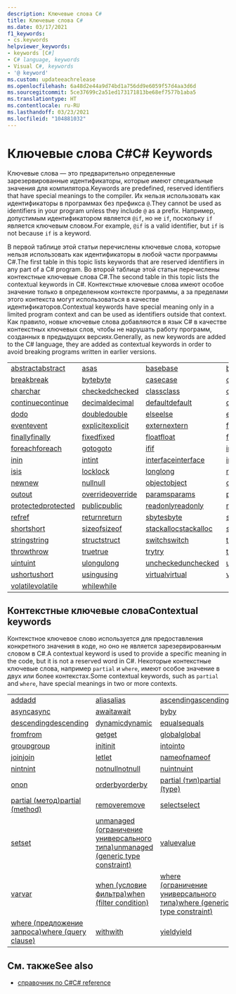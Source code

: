 ```yaml
---
description: Ключевые слова C#
title: Ключевые слова C#
ms.date: 03/17/2021
f1_keywords:
- cs.keywords
helpviewer_keywords:
- keywords [C#]
- C# language, keywords
- Visual C#, keywords
- '@ keyword'
ms.custom: updateeachrelease
ms.openlocfilehash: 6a48d2e44a9d74bd1a756dd9e6059f57d4aa3d6d
ms.sourcegitcommit: 5ce37699c2a51ed173171813be68ef7577b1aba5
ms.translationtype: HT
ms.contentlocale: ru-RU
ms.lasthandoff: 03/23/2021
ms.locfileid: "104881032"
---
```

# <a name="c-keywords"></a><span data-ttu-id="02090-103">Ключевые слова C#</span><span class="sxs-lookup"><span data-stu-id="02090-103">C# Keywords</span></span>

<span data-ttu-id="02090-104">Ключевые слова — это предварительно определенные зарезервированные идентификаторы, которые имеют специальные значения для компилятора.</span><span class="sxs-lookup"><span data-stu-id="02090-104">Keywords are predefined, reserved identifiers that have special meanings to the compiler.</span></span> <span data-ttu-id="02090-105">Их нельзя использовать как идентификаторы в программах без префикса `@`.</span><span class="sxs-lookup"><span data-stu-id="02090-105">They cannot be used as identifiers in your program unless they include `@` as a prefix.</span></span> <span data-ttu-id="02090-106">Например, допустимым идентификатором является `@if`, но не `if`, поскольку `if` является ключевым словом.</span><span class="sxs-lookup"><span data-stu-id="02090-106">For example, `@if` is a valid identifier, but `if` is not because `if` is a keyword.</span></span>  
  
 <span data-ttu-id="02090-107">В первой таблице этой статьи перечислены ключевые слова, которые нельзя использовать как идентификаторы в любой части программы C#.</span><span class="sxs-lookup"><span data-stu-id="02090-107">The first table in this topic lists keywords that are reserved identifiers in any part of a C# program.</span></span> <span data-ttu-id="02090-108">Во второй таблице этой статьи перечислены контекстные ключевые слова C#.</span><span class="sxs-lookup"><span data-stu-id="02090-108">The second table in this topic lists the contextual keywords in C#.</span></span> <span data-ttu-id="02090-109">Контекстные ключевые слова имеют особое значение только в определенном контексте программы, а за пределами этого контекста могут использоваться в качестве идентификаторов.</span><span class="sxs-lookup"><span data-stu-id="02090-109">Contextual keywords have special meaning only in a limited program context and can be used as identifiers outside that context.</span></span> <span data-ttu-id="02090-110">Как правило, новые ключевые слова добавляются в язык C# в качестве контекстных ключевых слов, чтобы не нарушать работу программ, созданных в предыдущих версиях.</span><span class="sxs-lookup"><span data-stu-id="02090-110">Generally, as new keywords are added to the C# language, they are added as contextual keywords in order to avoid breaking programs written in earlier versions.</span></span>  
  
|||||  
|---|---|---|---|  
|[<span data-ttu-id="02090-111">abstract</span><span class="sxs-lookup"><span data-stu-id="02090-111">abstract</span></span>](abstract.md)|[<span data-ttu-id="02090-112">as</span><span class="sxs-lookup"><span data-stu-id="02090-112">as</span></span>](../operators/type-testing-and-cast.md#as-operator)|[<span data-ttu-id="02090-113">base</span><span class="sxs-lookup"><span data-stu-id="02090-113">base</span></span>](base.md)|[<span data-ttu-id="02090-114">bool</span><span class="sxs-lookup"><span data-stu-id="02090-114">bool</span></span>](../builtin-types/bool.md)|  
|[<span data-ttu-id="02090-115">break</span><span class="sxs-lookup"><span data-stu-id="02090-115">break</span></span>](break.md)|[<span data-ttu-id="02090-116">byte</span><span class="sxs-lookup"><span data-stu-id="02090-116">byte</span></span>](../builtin-types/integral-numeric-types.md)|[<span data-ttu-id="02090-117">case</span><span class="sxs-lookup"><span data-stu-id="02090-117">case</span></span>](switch.md)|[<span data-ttu-id="02090-118">catch</span><span class="sxs-lookup"><span data-stu-id="02090-118">catch</span></span>](try-catch.md)|  
|[<span data-ttu-id="02090-119">char</span><span class="sxs-lookup"><span data-stu-id="02090-119">char</span></span>](../builtin-types/char.md)|[<span data-ttu-id="02090-120">checked</span><span class="sxs-lookup"><span data-stu-id="02090-120">checked</span></span>](checked.md)|[<span data-ttu-id="02090-121">class</span><span class="sxs-lookup"><span data-stu-id="02090-121">class</span></span>](class.md)|[<span data-ttu-id="02090-122">const</span><span class="sxs-lookup"><span data-stu-id="02090-122">const</span></span>](const.md)|  
|[<span data-ttu-id="02090-123">continue</span><span class="sxs-lookup"><span data-stu-id="02090-123">continue</span></span>](continue.md)|[<span data-ttu-id="02090-124">decimal</span><span class="sxs-lookup"><span data-stu-id="02090-124">decimal</span></span>](../builtin-types/floating-point-numeric-types.md)|[<span data-ttu-id="02090-125">default</span><span class="sxs-lookup"><span data-stu-id="02090-125">default</span></span>](default.md)|[<span data-ttu-id="02090-126">delegate</span><span class="sxs-lookup"><span data-stu-id="02090-126">delegate</span></span>](../builtin-types/reference-types.md)|  
|[<span data-ttu-id="02090-127">do</span><span class="sxs-lookup"><span data-stu-id="02090-127">do</span></span>](do.md)|[<span data-ttu-id="02090-128">double</span><span class="sxs-lookup"><span data-stu-id="02090-128">double</span></span>](../builtin-types/floating-point-numeric-types.md)|[<span data-ttu-id="02090-129">else</span><span class="sxs-lookup"><span data-stu-id="02090-129">else</span></span>](if-else.md)|[<span data-ttu-id="02090-130">enum</span><span class="sxs-lookup"><span data-stu-id="02090-130">enum</span></span>](../builtin-types/enum.md)|  
|[<span data-ttu-id="02090-131">event</span><span class="sxs-lookup"><span data-stu-id="02090-131">event</span></span>](event.md)|[<span data-ttu-id="02090-132">explicit</span><span class="sxs-lookup"><span data-stu-id="02090-132">explicit</span></span>](../operators/user-defined-conversion-operators.md)|[<span data-ttu-id="02090-133">extern</span><span class="sxs-lookup"><span data-stu-id="02090-133">extern</span></span>](extern.md)|[<span data-ttu-id="02090-134">false</span><span class="sxs-lookup"><span data-stu-id="02090-134">false</span></span>](../builtin-types/bool.md)|  
|[<span data-ttu-id="02090-135">finally</span><span class="sxs-lookup"><span data-stu-id="02090-135">finally</span></span>](try-finally.md)|[<span data-ttu-id="02090-136">fixed</span><span class="sxs-lookup"><span data-stu-id="02090-136">fixed</span></span>](fixed-statement.md)|[<span data-ttu-id="02090-137">float</span><span class="sxs-lookup"><span data-stu-id="02090-137">float</span></span>](../builtin-types/floating-point-numeric-types.md)|[<span data-ttu-id="02090-138">for</span><span class="sxs-lookup"><span data-stu-id="02090-138">for</span></span>](for.md)|  
|[<span data-ttu-id="02090-139">foreach</span><span class="sxs-lookup"><span data-stu-id="02090-139">foreach</span></span>](foreach-in.md)|[<span data-ttu-id="02090-140">goto</span><span class="sxs-lookup"><span data-stu-id="02090-140">goto</span></span>](goto.md)|[<span data-ttu-id="02090-141">if</span><span class="sxs-lookup"><span data-stu-id="02090-141">if</span></span>](if-else.md)|[<span data-ttu-id="02090-142">implicit</span><span class="sxs-lookup"><span data-stu-id="02090-142">implicit</span></span>](../operators/user-defined-conversion-operators.md)|  
|[<span data-ttu-id="02090-143">in</span><span class="sxs-lookup"><span data-stu-id="02090-143">in</span></span>](in.md)|[<span data-ttu-id="02090-144">int</span><span class="sxs-lookup"><span data-stu-id="02090-144">int</span></span>](../builtin-types/integral-numeric-types.md)|[<span data-ttu-id="02090-145">interface</span><span class="sxs-lookup"><span data-stu-id="02090-145">interface</span></span>](interface.md)|[<span data-ttu-id="02090-146">internal</span><span class="sxs-lookup"><span data-stu-id="02090-146">internal</span></span>](internal.md)|
|[<span data-ttu-id="02090-147">is</span><span class="sxs-lookup"><span data-stu-id="02090-147">is</span></span>](is.md)|[<span data-ttu-id="02090-148">lock</span><span class="sxs-lookup"><span data-stu-id="02090-148">lock</span></span>](lock-statement.md)|[<span data-ttu-id="02090-149">long</span><span class="sxs-lookup"><span data-stu-id="02090-149">long</span></span>](../builtin-types/integral-numeric-types.md)|[<span data-ttu-id="02090-150">namespace</span><span class="sxs-lookup"><span data-stu-id="02090-150">namespace</span></span>](namespace.md)|
|[<span data-ttu-id="02090-151">new</span><span class="sxs-lookup"><span data-stu-id="02090-151">new</span></span>](../operators/new-operator.md)|[<span data-ttu-id="02090-152">null</span><span class="sxs-lookup"><span data-stu-id="02090-152">null</span></span>](null.md)|[<span data-ttu-id="02090-153">object</span><span class="sxs-lookup"><span data-stu-id="02090-153">object</span></span>](../builtin-types/reference-types.md)|[<span data-ttu-id="02090-154">operator</span><span class="sxs-lookup"><span data-stu-id="02090-154">operator</span></span>](../operators/operator-overloading.md)|
|[<span data-ttu-id="02090-155">out</span><span class="sxs-lookup"><span data-stu-id="02090-155">out</span></span>](out.md)|[<span data-ttu-id="02090-156">override</span><span class="sxs-lookup"><span data-stu-id="02090-156">override</span></span>](override.md)|[<span data-ttu-id="02090-157">params</span><span class="sxs-lookup"><span data-stu-id="02090-157">params</span></span>](params.md)|[<span data-ttu-id="02090-158">private</span><span class="sxs-lookup"><span data-stu-id="02090-158">private</span></span>](private.md)|
|[<span data-ttu-id="02090-159">protected</span><span class="sxs-lookup"><span data-stu-id="02090-159">protected</span></span>](protected.md)|[<span data-ttu-id="02090-160">public</span><span class="sxs-lookup"><span data-stu-id="02090-160">public</span></span>](public.md)|[<span data-ttu-id="02090-161">readonly</span><span class="sxs-lookup"><span data-stu-id="02090-161">readonly</span></span>](readonly.md)|[<span data-ttu-id="02090-162">record</span><span class="sxs-lookup"><span data-stu-id="02090-162">record</span></span>](../../programming-guide/classes-and-structs/records.md)|
|[<span data-ttu-id="02090-163">ref</span><span class="sxs-lookup"><span data-stu-id="02090-163">ref</span></span>](ref.md)|[<span data-ttu-id="02090-164">return</span><span class="sxs-lookup"><span data-stu-id="02090-164">return</span></span>](return.md)|[<span data-ttu-id="02090-165">sbyte</span><span class="sxs-lookup"><span data-stu-id="02090-165">sbyte</span></span>](../builtin-types/integral-numeric-types.md)|[<span data-ttu-id="02090-166">sealed</span><span class="sxs-lookup"><span data-stu-id="02090-166">sealed</span></span>](sealed.md)|
|[<span data-ttu-id="02090-167">short</span><span class="sxs-lookup"><span data-stu-id="02090-167">short</span></span>](../builtin-types/integral-numeric-types.md)|[<span data-ttu-id="02090-168">sizeof</span><span class="sxs-lookup"><span data-stu-id="02090-168">sizeof</span></span>](../operators/sizeof.md)|[<span data-ttu-id="02090-169">stackalloc</span><span class="sxs-lookup"><span data-stu-id="02090-169">stackalloc</span></span>](../operators/stackalloc.md)|[<span data-ttu-id="02090-170">static</span><span class="sxs-lookup"><span data-stu-id="02090-170">static</span></span>](static.md)|
|[<span data-ttu-id="02090-171">string</span><span class="sxs-lookup"><span data-stu-id="02090-171">string</span></span>](../builtin-types/reference-types.md)|[<span data-ttu-id="02090-172">struct</span><span class="sxs-lookup"><span data-stu-id="02090-172">struct</span></span>](../builtin-types/struct.md)|[<span data-ttu-id="02090-173">switch</span><span class="sxs-lookup"><span data-stu-id="02090-173">switch</span></span>](switch.md)|[<span data-ttu-id="02090-174">this</span><span class="sxs-lookup"><span data-stu-id="02090-174">this</span></span>](this.md)|
|[<span data-ttu-id="02090-175">throw</span><span class="sxs-lookup"><span data-stu-id="02090-175">throw</span></span>](throw.md)|[<span data-ttu-id="02090-176">true</span><span class="sxs-lookup"><span data-stu-id="02090-176">true</span></span>](../builtin-types/bool.md)|[<span data-ttu-id="02090-177">try</span><span class="sxs-lookup"><span data-stu-id="02090-177">try</span></span>](try-catch.md)|[<span data-ttu-id="02090-178">typeof</span><span class="sxs-lookup"><span data-stu-id="02090-178">typeof</span></span>](../operators/type-testing-and-cast.md#typeof-operator)|
|[<span data-ttu-id="02090-179">uint</span><span class="sxs-lookup"><span data-stu-id="02090-179">uint</span></span>](../builtin-types/integral-numeric-types.md)|[<span data-ttu-id="02090-180">ulong</span><span class="sxs-lookup"><span data-stu-id="02090-180">ulong</span></span>](../builtin-types/integral-numeric-types.md)|[<span data-ttu-id="02090-181">unchecked</span><span class="sxs-lookup"><span data-stu-id="02090-181">unchecked</span></span>](unchecked.md)|[<span data-ttu-id="02090-182">unsafe</span><span class="sxs-lookup"><span data-stu-id="02090-182">unsafe</span></span>](unsafe.md)|
|[<span data-ttu-id="02090-183">ushort</span><span class="sxs-lookup"><span data-stu-id="02090-183">ushort</span></span>](../builtin-types/integral-numeric-types.md)|[<span data-ttu-id="02090-184">using</span><span class="sxs-lookup"><span data-stu-id="02090-184">using</span></span>](using.md)|[<span data-ttu-id="02090-185">virtual</span><span class="sxs-lookup"><span data-stu-id="02090-185">virtual</span></span>](virtual.md)|[<span data-ttu-id="02090-186">void</span><span class="sxs-lookup"><span data-stu-id="02090-186">void</span></span>](../builtin-types/void.md)|
|[<span data-ttu-id="02090-187">volatile</span><span class="sxs-lookup"><span data-stu-id="02090-187">volatile</span></span>](volatile.md)|[<span data-ttu-id="02090-188">while</span><span class="sxs-lookup"><span data-stu-id="02090-188">while</span></span>](while.md)|

## <a name="contextual-keywords"></a><span data-ttu-id="02090-189">Контекстные ключевые слова</span><span class="sxs-lookup"><span data-stu-id="02090-189">Contextual keywords</span></span>

 <span data-ttu-id="02090-190">Контекстное ключевое слово используется для предоставления конкретного значения в коде, но оно не является зарезервированным словом в C#.</span><span class="sxs-lookup"><span data-stu-id="02090-190">A contextual keyword is used to provide a specific meaning in the code, but it is not a reserved word in C#.</span></span> <span data-ttu-id="02090-191">Некоторые контекстные ключевые слова, например `partial` и `where`, имеют особое значение в двух или более контекстах.</span><span class="sxs-lookup"><span data-stu-id="02090-191">Some contextual keywords, such as `partial` and `where`, have special meanings in two or more contexts.</span></span>  
  
||||  
|---|---|---|  
|[<span data-ttu-id="02090-192">add</span><span class="sxs-lookup"><span data-stu-id="02090-192">add</span></span>](add.md)|[<span data-ttu-id="02090-193">alias</span><span class="sxs-lookup"><span data-stu-id="02090-193">alias</span></span>](extern-alias.md)|[<span data-ttu-id="02090-194">ascending</span><span class="sxs-lookup"><span data-stu-id="02090-194">ascending</span></span>](ascending.md)|
|[<span data-ttu-id="02090-195">async</span><span class="sxs-lookup"><span data-stu-id="02090-195">async</span></span>](async.md)|[<span data-ttu-id="02090-196">await</span><span class="sxs-lookup"><span data-stu-id="02090-196">await</span></span>](../operators/await.md)|[<span data-ttu-id="02090-197">by</span><span class="sxs-lookup"><span data-stu-id="02090-197">by</span></span>](by.md)|
|[<span data-ttu-id="02090-198">descending</span><span class="sxs-lookup"><span data-stu-id="02090-198">descending</span></span>](descending.md)|[<span data-ttu-id="02090-199">dynamic</span><span class="sxs-lookup"><span data-stu-id="02090-199">dynamic</span></span>](../builtin-types/reference-types.md)|[<span data-ttu-id="02090-200">equals</span><span class="sxs-lookup"><span data-stu-id="02090-200">equals</span></span>](equals.md)|
|[<span data-ttu-id="02090-201">from</span><span class="sxs-lookup"><span data-stu-id="02090-201">from</span></span>](from-clause.md)|[<span data-ttu-id="02090-202">get</span><span class="sxs-lookup"><span data-stu-id="02090-202">get</span></span>](get.md)|[<span data-ttu-id="02090-203">global</span><span class="sxs-lookup"><span data-stu-id="02090-203">global</span></span>](../operators/namespace-alias-qualifier.md)|
|[<span data-ttu-id="02090-204">group</span><span class="sxs-lookup"><span data-stu-id="02090-204">group</span></span>](group-clause.md)|[<span data-ttu-id="02090-205">init</span><span class="sxs-lookup"><span data-stu-id="02090-205">init</span></span>](init.md)|[<span data-ttu-id="02090-206">into</span><span class="sxs-lookup"><span data-stu-id="02090-206">into</span></span>](into.md)|
|[<span data-ttu-id="02090-207">join</span><span class="sxs-lookup"><span data-stu-id="02090-207">join</span></span>](join-clause.md)|[<span data-ttu-id="02090-208">let</span><span class="sxs-lookup"><span data-stu-id="02090-208">let</span></span>](let-clause.md)|[<span data-ttu-id="02090-209">nameof</span><span class="sxs-lookup"><span data-stu-id="02090-209">nameof</span></span>](../operators/nameof.md)|
|[<span data-ttu-id="02090-210">nint</span><span class="sxs-lookup"><span data-stu-id="02090-210">nint</span></span>](../builtin-types/nint-nuint.md)|[<span data-ttu-id="02090-211">notnull</span><span class="sxs-lookup"><span data-stu-id="02090-211">notnull</span></span>](../../programming-guide/generics/constraints-on-type-parameters.md#notnull-constraint)|[<span data-ttu-id="02090-212">nuint</span><span class="sxs-lookup"><span data-stu-id="02090-212">nuint</span></span>](../builtin-types/nint-nuint.md)|
|[<span data-ttu-id="02090-213">on</span><span class="sxs-lookup"><span data-stu-id="02090-213">on</span></span>](on.md)|[<span data-ttu-id="02090-214">orderby</span><span class="sxs-lookup"><span data-stu-id="02090-214">orderby</span></span>](orderby-clause.md)|[<span data-ttu-id="02090-215">partial (тип)</span><span class="sxs-lookup"><span data-stu-id="02090-215">partial (type)</span></span>](partial-type.md)|
|[<span data-ttu-id="02090-216">partial (метод)</span><span class="sxs-lookup"><span data-stu-id="02090-216">partial (method)</span></span>](partial-method.md)|[<span data-ttu-id="02090-217">remove</span><span class="sxs-lookup"><span data-stu-id="02090-217">remove</span></span>](remove.md)|[<span data-ttu-id="02090-218">select</span><span class="sxs-lookup"><span data-stu-id="02090-218">select</span></span>](select-clause.md)|
|[<span data-ttu-id="02090-219">set</span><span class="sxs-lookup"><span data-stu-id="02090-219">set</span></span>](set.md)|[<span data-ttu-id="02090-220">unmanaged (ограничение универсального типа)</span><span class="sxs-lookup"><span data-stu-id="02090-220">unmanaged (generic type constraint)</span></span>](../../programming-guide/generics/constraints-on-type-parameters.md#unmanaged-constraint)|[<span data-ttu-id="02090-221">value</span><span class="sxs-lookup"><span data-stu-id="02090-221">value</span></span>](value.md)|
|[<span data-ttu-id="02090-222">var</span><span class="sxs-lookup"><span data-stu-id="02090-222">var</span></span>](var.md)|[<span data-ttu-id="02090-223">when (условие фильтра)</span><span class="sxs-lookup"><span data-stu-id="02090-223">when (filter condition)</span></span>](when.md)|[<span data-ttu-id="02090-224">where (ограничение универсального типа)</span><span class="sxs-lookup"><span data-stu-id="02090-224">where (generic type constraint)</span></span>](where-generic-type-constraint.md)|
|[<span data-ttu-id="02090-225">where (предложение запроса)</span><span class="sxs-lookup"><span data-stu-id="02090-225">where (query clause)</span></span>](where-clause.md)|[<span data-ttu-id="02090-226">with</span><span class="sxs-lookup"><span data-stu-id="02090-226">with</span></span>](../operators/with-expression.md)|[<span data-ttu-id="02090-227">yield</span><span class="sxs-lookup"><span data-stu-id="02090-227">yield</span></span>](yield.md)||

## <a name="see-also"></a><span data-ttu-id="02090-228">См. также</span><span class="sxs-lookup"><span data-stu-id="02090-228">See also</span></span>

- [<span data-ttu-id="02090-229">справочник по C#</span><span class="sxs-lookup"><span data-stu-id="02090-229">C# reference</span></span>](../index.md)
